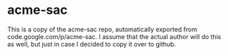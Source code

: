 # acme-sac
This is a copy of the acme-sac repo, automatically exported from code.google.com/p/acme-sac. I assume that the actual
author will do this as well, but just in case I decided to copy it over to github.

